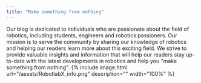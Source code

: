 ```yaml
---
title: "Make something from nothing"
---
```

Our blog is dedicated to individuals who are passionate about the field of robotics, including students, engineers and robotics passioners. Our mission is to serve the community by sharing our knowledge of robotics and helping our readers learn more about this exciting field. We strive to provide valuable insights and information that will help our readers stay up-to-date with the latest developments in robotics and help you "make something from nothing".
{% include image.html url="/assets/RobotlabX_info.png" description="" width="100%" %}

